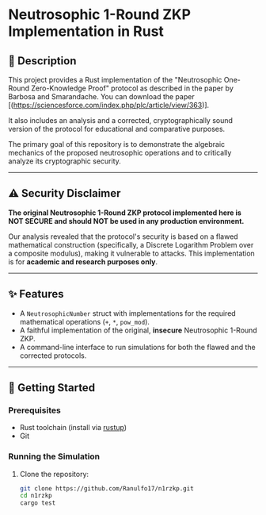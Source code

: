 # Neutrosophic 1-Round ZKP Implementation in Rust

## 📜 Description

This project provides a Rust implementation of the "Neutrosophic One-Round Zero-Knowledge Proof" protocol as described in the paper by Barbosa and Smarandache. You can download the paper [(https://sciencesforce.com/index.php/plc/article/view/363)].

It also includes an analysis and a corrected, cryptographically sound version of the protocol for educational and comparative purposes.

The primary goal of this repository is to demonstrate the algebraic mechanics of the proposed neutrosophic operations and to critically analyze its cryptographic security.

---

## ⚠️ Security Disclaimer

**The original Neutrosophic 1-Round ZKP protocol implemented here is NOT SECURE and should NOT be used in any production environment.**

Our analysis revealed that the protocol's security is based on a flawed mathematical construction (specifically, a Discrete Logarithm Problem over a composite modulus), making it vulnerable to attacks. This implementation is for **academic and research purposes only**.

---

## ✨ Features

- A `NeutrosophicNumber` struct with implementations for the required mathematical operations (`+`, `*`, `pow_mod`).
- A faithful implementation of the original, **insecure** Neutrosophic 1-Round ZKP.
- A command-line interface to run simulations for both the flawed and the corrected protocols.

---

## 🚀 Getting Started

### Prerequisites

- Rust toolchain (install via [rustup](https://rustup.rs/))
- Git

### Running the Simulation

1. Clone the repository:

   ```bash
   git clone https://github.com/Ranulfo17/n1rzkp.git
   cd n1rzkp
   cargo test
